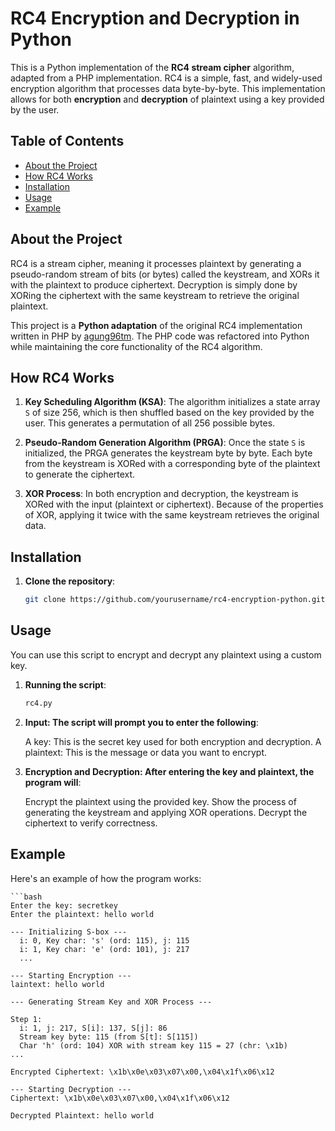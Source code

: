 # RC4 Encryption and Decryption in Python

This is a Python implementation of the **RC4 stream cipher** algorithm, adapted from a PHP implementation. RC4 is a simple, fast, and widely-used encryption algorithm that processes data byte-by-byte. This implementation allows for both **encryption** and **decryption** of plaintext using a key provided by the user.

## Table of Contents
- [About the Project](#about-the-project)
- [How RC4 Works](#how-rc4-works)
- [Installation](#installation)
- [Usage](#usage)
- [Example](#example)

## About the Project

RC4 is a stream cipher, meaning it processes plaintext by generating a pseudo-random stream of bits (or bytes) called the keystream, and XORs it with the plaintext to produce ciphertext. Decryption is simply done by XORing the ciphertext with the same keystream to retrieve the original plaintext.

This project is a **Python adaptation** of the original RC4 implementation written in PHP by [agung96tm](https://github.com/agung96tm/rc4). The PHP code was refactored into Python while maintaining the core functionality of the RC4 algorithm.

## How RC4 Works

1. **Key Scheduling Algorithm (KSA)**: The algorithm initializes a state array `S` of size 256, which is then shuffled based on the key provided by the user. This generates a permutation of all 256 possible bytes.
   
2. **Pseudo-Random Generation Algorithm (PRGA)**: Once the state `S` is initialized, the PRGA generates the keystream byte by byte. Each byte from the keystream is XORed with a corresponding byte of the plaintext to generate the ciphertext.

3. **XOR Process**: In both encryption and decryption, the keystream is XORed with the input (plaintext or ciphertext). Because of the properties of XOR, applying it twice with the same keystream retrieves the original data.

## Installation

1. **Clone the repository**:
   ```bash
   git clone https://github.com/yourusername/rc4-encryption-python.git

## Usage
You can use this script to encrypt and decrypt any plaintext using a custom key.

1. **Running the script**:
    ```bash
    rc4.py

2. **Input: The script will prompt you to enter the following**:

    A key: This is the secret key used for both encryption and decryption.
    A plaintext: This is the message or data you want to encrypt.

3. **Encryption and Decryption: After entering the key and plaintext, the program will**:

    Encrypt the plaintext using the provided key.
    Show the process of generating the keystream and applying XOR operations.
    Decrypt the ciphertext to verify correctness.

## Example
Here's an example of how the program works:

    ```bash
    Enter the key: secretkey
    Enter the plaintext: hello world

    --- Initializing S-box ---
      i: 0, Key char: 's' (ord: 115), j: 115
      i: 1, Key char: 'e' (ord: 101), j: 217
      ...

    --- Starting Encryption ---
    laintext: hello world

    --- Generating Stream Key and XOR Process ---

    Step 1:
      i: 1, j: 217, S[i]: 137, S[j]: 86
      Stream key byte: 115 (from S[t]: S[115])
      Char 'h' (ord: 104) XOR with stream key 115 = 27 (chr: \x1b)
    ...

    Encrypted Ciphertext: \x1b\x0e\x03\x07\x00,\x04\x1f\x06\x12

    --- Starting Decryption ---
    Ciphertext: \x1b\x0e\x03\x07\x00,\x04\x1f\x06\x12

    Decrypted Plaintext: hello world